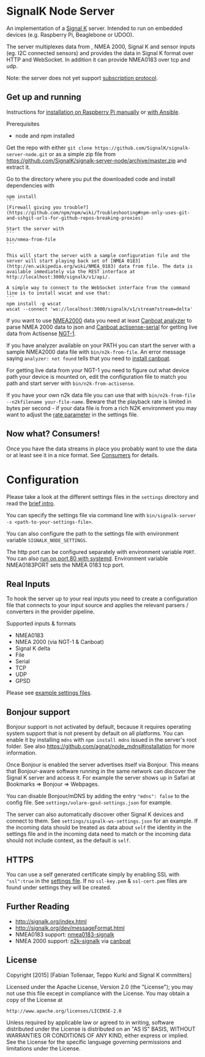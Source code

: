 SignalK Node Server
================

An implementation of a [Signal K](http://signalk.org) server. Intended to run on embedded devices (e.g. Raspberry Pi, Beaglebone or UDOO).

The server multiplexes data from , NMEA 2000, Signal K and sensor inputs (eg. I2C connected sensors) and provides the data in Signal K format over HTTP and WebSocket. In addition it can provide NMEA0183 over tcp and udp.

Note: the server does not yet support [subscription protocol](https://github.com/SignalK/signalk-server-node/issues/35).

Get up and running
------------------

Instructions for [installation on Raspberry Pi manually](https://github.com/SignalK/signalk-server-node/blob/master/raspberry_pi_installation.md) or [with Ansible](https://github.com/tkurki/marinepi-provisioning).

Prerequisites
* node and npm installed


Get the repo with either `git clone https://github.com/SignalK/signalk-server-node.git`
or as a simple zip file from https://github.com/SignalK/signalk-server-node/archive/master.zip and extract it.

Go to the directory where you put the downloaded code and install dependencies with
````
npm install
```
[Firewall giving you trouble?](https://github.com/npm/npm/wiki/Troubleshooting#npm-only-uses-git-and-sshgit-urls-for-github-repos-breaking-proxies)

Start the server with
```
bin/nmea-from-file
```

This will start the server with a sample configuration file and the server will start playing back set of [NMEA 0183](http://en.wikipedia.org/wiki/NMEA_0183) data from file. The data is available immediately via the REST interface at http://localhost:3000/signalk/v1/api/.

A simple way to connect to the WebSocket interface from the command line is to install wscat and use that:
```
npm install -g wscat
wscat --connect 'ws://localhost:3000/signalk/v1/stream?stream=delta'
````

If you want to use [NMEA2000](http://en.wikipedia.org/wiki/NMEA_2000) data you need at least [Canboat analyzer](https://github.com/canboat/canboat/wiki/analyzer) to parse NMEA 2000 data to json and [Canboat actisense-serial](https://github.com/canboat/canboat/wiki/actisense-serial) for getting live data from Actisense [NGT-1](http://www.actisense.com/products/nmea-2000/ngt-1/ngt-1).

If you have analyzer available on your PATH you can start the server with a sample NMEA2000 data file with `bin/n2k-from-file`. An error message saying `analyzer: not found` tells that you need to [install canboat](https://github.com/canboat/canboat/wiki/Building).

For getting live data from your NGT-1 you need to figure out what device path your device is mounted on, edit the configuration file to match you path and start server with `bin/n2k-from-actisense`.

If you have your own n2k data file you can use that with `bin/n2k-from-file --n2kfilename your-file-name`. Beware that the playback rate is limited in bytes per second - if your data file is from a rich N2K environment you may want to adjust the [rate parameter](https://github.com/SignalK/signalk-server-node/blob/master/settings/aava-file-settings.json#L27) in the settings file.

Now what? Consumers!
---------------

Once you have the data streams in place you probably want to use the data or at least see it in a nice format. See [Consumers](https://github.com/SignalK/signalk-server-node/blob/master/CONSUMERS.md) for details.

Configuration
=============

Please take a look at the different settings files in the `settings` directory and read the [brief intro](http://blog.emilecantin.com/web/sysadmin/iot/javascript/sailing/2016/03/19/arduino-signalk-part-2.html).

You can specify the settings file via command line with `bin/signalk-server -s <path-to-your-settings-file>`.

You can also configure the path to the settings file with environment variable `SIGNALK_NODE_SETTINGS`.

The http port can be configured separately with environment variable `PORT`. You can also [run on port 80 with systemd](https://github.com/tkurki/marinepi-provisioning/blob/d3d624629799a3b96234a90fc42bc22dae4fd3a2/roles/node-app/templates/node_app_systemd_socket.j2). Environment variable NMEA0183PORT sets the NMEA 0183 tcp port.

Real Inputs
---------------
To hook the server up to your real inputs you need to create a configuration file that connects to your input source and applies the relevant parsers / converters in the provider pipeline.

Supported inputs & formats
- NMEA0183
- NMEA 2000 (via NGT-1 & Canboat)
- Signal K delta
- File
- Serial
- TCP
- UDP
- GPSD

Please see [example settings files](https://github.com/SignalK/signalk-server-node/tree/master/settings).


Bonjour support
---------------

Bonjour support is not activated by default, because it requires operating system support that is not present by default on all platforms. You can enable it by installing `mdns` with `npm install mdns` issued in the server's root folder. See also https://github.com/agnat/node_mdns#installation for more information.

Once Bonjour is enabled the server advertises itself via Bonjour. This means that Bonjour-aware software running in the same network can discover the Signal K server and access it. For example the server shows up in Safari at Bookmarks => Bonjour => Webpages.

You can disable Bonjour/mDNS by adding the entry `"mdns": false` to the config file. See `settings/volare-gpsd-settings.json` for example.

The server can also automatically discover other Signal K devices and connect to them. See `settings/signalk-ws-settings.json` for an example. If the incoming data should be treated as data about `self` the identity in the settings file and in the incoming data need to match or the incoming data should not include context, as the default is `self`.

HTTPS
-----
You can use a self generated certificate simply by enabling SSL with `"ssl":true` in the [settings file](./tree/master/settings/aava-ssl-file-settings.json). If no `ssl-key.pem` & `ssl-cert.pem` files are found under settings they will be created.

Further Reading
---------------
* http://signalk.org/index.html
* http://signalk.org/dev/messageFormat.html
* NMEA0183 support: [nmea0183-signalk](https://github.com/SignalK/signalk-parser-nmea0183)
* NMEA 2000 support: [n2k-signalk](https://github.com/SignalK/n2k-signalk) via [canboat](https://github.com/canboat/canboat)


License
-------
Copyright [2015] [Fabian Tollenaar, Teppo Kurki and Signal K committers]

Licensed under the Apache License, Version 2.0 (the "License");
you may not use this file except in compliance with the License.
You may obtain a copy of the License at

    http://www.apache.org/licenses/LICENSE-2.0

Unless required by applicable law or agreed to in writing, software
distributed under the License is distributed on an "AS IS" BASIS,
WITHOUT WARRANTIES OR CONDITIONS OF ANY KIND, either express or implied.
See the License for the specific language governing permissions and
limitations under the License.
